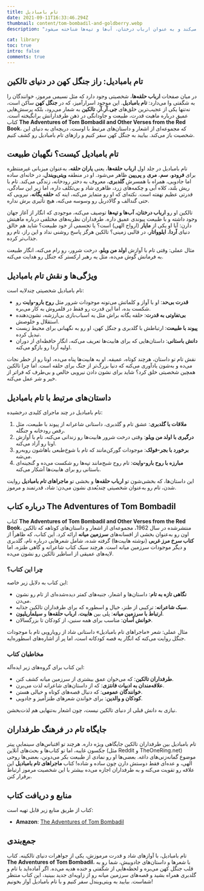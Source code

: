 ```yaml
---
title: تام بامبادیل
date: 2021-09-11T16:33:46.294Z
thumbnail: content/tom-bombadil-and-goldberry.webp
description: "تام بامبادیل یکی از شخصیت‌های اسرارآمیز در دنیای تالکین است. او در جلد اول سه‌گانه‌ی ارباب حلقه‌ها معرفی می‌شود و به نظر می‌رسد که قدرت حلقه‌ی یگانه بر او اثری ندارد. همراه با همسرش، گلدبری، در ویتی‌ویندل زندگی می‌کند و به عنوان ارباب درختان، آب‌ها و تپه‌ها شناخته می‌شود."

cat: library
toc: true
intro: false
comments: true
---
```


## تام بامبادیل: راز جنگل کهن در دنیای تالکین

در میان صفحات **ارباب حلقه‌ها**، شخصیتی وجود دارد که مثل نسیمی مرموز، خوانندگان را به شگفتی وا می‌دارد: **تام بامبادیل**. این موجود اسرارآمیز، که در **جنگل کهن** ساکن است، نه‌تنها یکی از عجیب‌ترین خلق‌های **جی.آر.آر. تالکین** به شمار می‌رود، بلکه پرسش‌هایی عمیق درباره ماهیت قدرت، طبیعت و جاودانگی در ذهن طرفدارانش برانگیخته است. کتاب **The Adventures of Tom Bombadil and Other Verses from the Red Book**، که مجموعه‌ای از اشعار و داستان‌های مرتبط با اوست، دریچه‌ای به دنیای این شخصیت باز می‌کند. بیایید به جنگل کهن سفر کنیم و رازهای تام بامبادیل رو کشف کنیم.

## تام بامبادیل کیست؟ نگهبان طبیعت

تام بامبادیل در جلد اول **ارباب حلقه‌ها**، یعنی **یاران حلقه**، به‌عنوان میزبانی غیرمنتظره برای **فرودو**، **سم**، **مری** و **پی‌پین** ظاهر می‌شود. او در منطقه **ویتی‌ویندل**، در خانه‌ای ساده اما جادویی، همراه با همسرش **گلدبری**، معروف به دختر رودخانه، زندگی می‌کند. تام با ریش بلند، کلاه آبی و چکمه‌های زرد، ظاهری شاد و بی‌تکلف داره، اما زیر این سادگی، قدرتی عظیم نهفته است. نکته‌ای که او رو متمایز می‌کنه، اینه که **حلقه یگانه**، نیرویی که حتی گندالف و گالادریل رو وسوسه می‌کنه، هیچ تأثیری برش نداره.

تالکین او رو **ارباب درختان، آب‌ها و تپه‌ها** توصیف می‌کنه، موجودی که انگار از آغاز جهان وجود داشته و با طبیعت پیوندی عمیق داره. طرفداران نظریه‌های مختلفی درباره ماهیتش دارن: آیا او یکی از **مایار** (ارواح الهی) است؟ یا تجسمی از خود طبیعت؟ شاید هم خالق دنیای **آردا**، **ایلوواتار**، در قالبی زمینی؟ تالکین هرگز پاسخ روشنی نداد و این راز، تام رو جذاب‌تر کرده.

مثال عملی: وقتی تام با آوازش **اولد من ویلو**، درخت شرور، رو رام می‌کنه، انگار طبیعت به فرمانش گوش می‌ده، مثل یه رهبر ارکستر که جنگل رو هدایت می‌کنه.

## ویژگی‌ها و نقش تام بامبادیل

تام بامبادیل شخصیتی چندلایه است:

- **قدرت بی‌حد**: او با آواز و کلماتش می‌تونه موجودات شرور مثل **روح بارو-وایت** رو شکست بده، اما این قدرت رو فقط در قلمروش به کار می‌بره.
- **بی‌تفاوتی به قدرت**: حلقه یگانه براش مثل یه اسباب‌بازی بی‌ارزشه، نشون‌دهنده استقلال و خلوصش.
- **پیوند با طبیعت**: ارتباطش با گلدبری و جنگل کهن، او رو به نگهبانی برای محیط زیست تبدیل کرده.
- **دانش باستانی**: داستان‌هایی که برای هابیت‌ها تعریف می‌کنه، انگار حافظه‌ای از دوران اولیه آردا رو بازگو می‌کنه.

نقش تام تو داستان، هرچند کوتاه، عمیقه. او به هابیت‌ها پناه می‌ده، اونا رو از خطر نجات می‌ده و به‌شون یادآوری می‌کنه که دنیا بزرگ‌تر از جنگ برای حلقه است. اما چرا تالکین همچین شخصیتی خلق کرد؟ شاید برای نشون دادن نیرویی خالص و بی‌طرف که فراتر از خیر و شر عمل می‌کنه.

## داستان‌های مرتبط با تام بامبادیل

تام بامبادیل در چند ماجرای کلیدی درخشیده:

1. **ملاقات با گلدبری**: عشق تام و گلدبری، داستانی شاعرانه از پیوند با طبیعت، مثل رقص رودخانه و جنگله.
2. **درگیری با اولد من ویلو**: وقتی درخت شرور هابیت‌ها رو زندانی می‌کنه، تام با آوازش اونا رو آزاد می‌کنه.
3. **برخورد با بجر-فولک**: موجودات گورکن‌مانند که تام با شوخ‌طبعی باهاشون روبه‌رو می‌شه.
4. **مبارزه با روح بارو-وایت**: تام روح شبح‌مانند تپه‌ها رو شکست می‌ده و گنجینه‌ای باستانی رو برای هابیت‌ها آشکار می‌کنه.

این داستان‌ها، که بخشی‌شون تو **ارباب حلقه‌ها** و بخشی تو **ماجراهای تام بامبادیل** روایت شدن، تام رو به‌عنوان شخصیتی چندبُعدی نشون می‌دن: شاد، قدرتمند و مرموز.

## درباره کتاب The Adventures of Tom Bombadil

کتاب **The Adventures of Tom Bombadil and Other Verses from the Red Book**، منتشرشده در سال 1962، مجموعه‌ای از اشعار و داستان‌های کوتاهه که تالکین اون رو به‌عنوان بخشی از افسانه‌های **سرزمین میانه** ارائه کرد. این کتاب، که ظاهراً از **کتاب سرخ مرز غربی** (نوشته هابیت‌ها) گرفته شده، شامل شعرهایی درباره تام، گلدبری و دیگر موجودات سرزمین میانه است. هرچند سبک کتاب شاعرانه و گاهی طنزه، اما لایه‌های عمیقی از اساطیر تالکین رو نشون می‌ده.

### چرا این کتاب؟

این کتاب به دلایل زیر خاصه:

- **نگاهی تازه به تام**: داستان‌ها و اشعار، جنبه‌های کمتر دیده‌شده‌ای از تام رو نشون می‌دن.
- **سبک شاعرانه**: ترکیبی از طنز، خیال و اسطوره که برای طرفداران تالکین جذابه.
- **ارتباط با سرزمین میانه**: پلی بین **هابیت**، **ارباب حلقه‌ها** و **سیلماریلیون**.
- **خوانش آسان**: مناسب برای همه سنین، از کودکان تا بزرگسالان.

مثال عملی: شعر «ماجراهای تام بامبادیل» داستانی شاد از رویارویی تام با موجودات جنگل روایت می‌کنه که انگار یه قصه کودکانه است، اما پر از اشاره‌های اسطوره‌ایه.

### مخاطبان کتاب

این کتاب برای گروه‌های زیر ایده‌آله:

- **طرفداران تالکین**: که می‌خوان عمق بیشتری از سرزمین میانه کشف کنن.
- **علاقه‌مندان به ادبیات فانتزی**: که از داستان‌های شاعرانه لذت می‌برن.
- **خوانندگان عمومی**: که دنبال قصه‌های کوتاه و خیالی هستن.
- **کودکان و والدین**: برای خواندن شعرهای طنزآمیز و جادویی.

نیازی به دانش قبلی از دنیای تالکین نیست، چون اشعار به‌تنهایی هم لذت‌بخشن.

## جایگاه تام در فرهنگ طرفداران

تام بامبادیل بین طرفداران تالکین جایگاهی ویژه داره. هرچند تو اقتباس‌های سینمایی پیتر جکسون غایبه، اما تو کتاب‌ها و بحث‌های آنلاین (مثل Reddit و TheOneRing.net) موضوع گمانه‌زنی‌های داغه. بعضی‌ها او رو نمادی از طبیعت بکر می‌دونن، بعضی‌ها روحی الهی، و عده‌ای فقط دوستش دارن چون ساده و شاده! کتاب **ماجراهای تام بامبادیل** این علاقه رو تقویت می‌کنه و به طرفداران اجازه می‌ده بیشتر با این شخصیت مرموز ارتباط برقرار کنن.

## منابع و دریافت کتاب

کتاب از طریق منابع زیر قابل تهیه است:

- **Amazon**: [The Adventures of Tom Bombadil](https://www.amazon.com/Adventures-Tom-Bombadil-Other-Verses/dp/B005XEQ3WM)

## جمع‌بندی

تام بامبادیل، با آوازهای شاد و قدرت مرموزش، یکی از جواهرات دنیای تالکینه. کتاب **The Adventures of Tom Bombadil**، با شعرها و داستان‌های جادوییش، شما رو به قلب جنگل کهن می‌بره و لحظه‌هایی از شگفتی و خنده هدیه می‌ده. اگر آماده‌اید با تام و گلدبری همراه بشید و قصه‌های سرزمین میانه رو از زاویه‌ای جدید ببینید، این کتاب منتظر شماست. بیایید به ویتی‌ویندل سفر کنیم و با تام بامبادیل آواز بخونیم!
